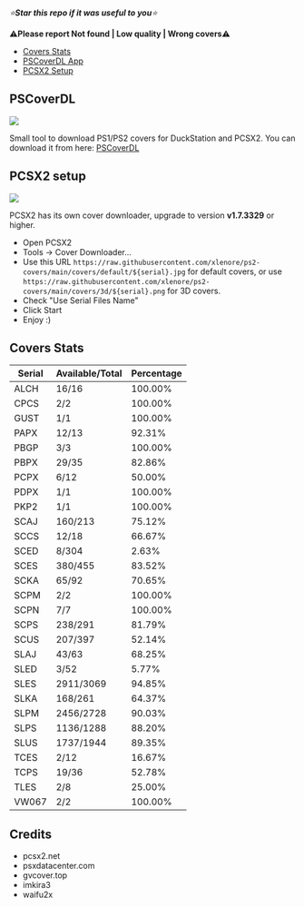 *⭐**Star this repo if it was useful to you**⭐*

⚠️**Please report Not found | Low quality | Wrong covers**⚠️

- [Covers Stats](https://github.com/xlenore/ps2-covers#Covers_Stats  "Covers Stats")
- [PSCoverDL App](https://github.com/xlenore/ps2-covers#PSCoverDL)
- [PCSX2 Setup](https://github.com/xlenore/ps2-covers#pcsx2-setup  "PCSX2 Setup")

## PSCoverDL

[![](https://user-images.githubusercontent.com/57191159/275665605-4c4b3042-85e4-45b5-8f1b-48a6f00a93ea.png)](https://user-images.githubusercontent.com/57191159/275665605-4c4b3042-85e4-45b5-8f1b-48a6f00a93ea.png)

Small tool to download PS1/PS2 covers for DuckStation and PCSX2.
You can download it from here: [PSCoverDL](https://github.com/xlenore/pscoverdl "PSCoverDL")

## PCSX2 setup

[![](https://i.imgur.com/frOjqhc.gif)](https://i.imgur.com/jTGL0HH.gif)

PCSX2 has its own cover downloader, upgrade to version **v1.7.3329** or higher.
- Open PCSX2
- Tools -> Cover Downloader...
- Use this URL `https://raw.githubusercontent.com/xlenore/ps2-covers/main/covers/default/${serial}.jpg` for default covers, or use `https://raw.githubusercontent.com/xlenore/ps2-covers/main/covers/3d/${serial}.png` for 3D covers.
- Check "Use Serial Files Name"
- Click Start
- Enjoy :)

## Covers Stats

| Serial | Available/Total | Percentage |
| ------ | --------------- | ---------- |
| ALCH | 16/16 | 100.00% |
| CPCS | 2/2 | 100.00% |
| GUST | 1/1 | 100.00% |
| PAPX | 12/13 | 92.31% |
| PBGP | 3/3 | 100.00% |
| PBPX | 29/35 | 82.86% |
| PCPX | 6/12 | 50.00% |
| PDPX | 1/1 | 100.00% |
| PKP2 | 1/1 | 100.00% |
| SCAJ | 160/213 | 75.12% |
| SCCS | 12/18 | 66.67% |
| SCED | 8/304 | 2.63% |
| SCES | 380/455 | 83.52% |
| SCKA | 65/92 | 70.65% |
| SCPM | 2/2 | 100.00% |
| SCPN | 7/7 | 100.00% |
| SCPS | 238/291 | 81.79% |
| SCUS | 207/397 | 52.14% |
| SLAJ | 43/63 | 68.25% |
| SLED | 3/52 | 5.77% |
| SLES | 2911/3069 | 94.85% |
| SLKA | 168/261 | 64.37% |
| SLPM | 2456/2728 | 90.03% |
| SLPS | 1136/1288 | 88.20% |
| SLUS | 1737/1944 | 89.35% |
| TCES | 2/12 | 16.67% |
| TCPS | 19/36 | 52.78% |
| TLES | 2/8 | 25.00% |
| VW067 | 2/2 | 100.00% |

## Credits
* pcsx2.net
* psxdatacenter.com
* gvcover.top
* imkira3
* waifu2x